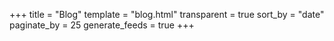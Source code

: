 +++
title = "Blog"
template = "blog.html"
transparent = true
sort_by = "date"
paginate_by = 25
generate_feeds = true
+++
